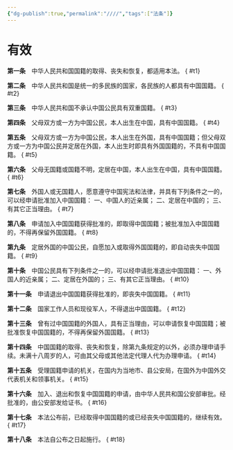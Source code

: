 ```yaml
---
{"dg-publish":true,"permalink":"////","tags":["法条"]}
---
```


# 有效

**第一条**　中华人民共和国国籍的取得、丧失和恢复，都适用本法。
{ #t1}


**第二条**　中华人民共和国是统一的多民族的国家，各民族的人都具有中国国籍。
{ #t2}


**第三条**　中华人民共和国不承认中国公民具有双重国籍。
{ #t3}


**第四条**　父母双方或一方为中国公民，本人出生在中国，具有中国国籍。
{ #t4}


**第五条**　父母双方或一方为中国公民，本人出生在外国，具有中国国籍；但父母双方或一方为中国公民并定居在外国，本人出生时即具有外国国籍的，不具有中国国籍。
{ #t5}


**第六条**　父母无国籍或国籍不明，定居在中国，本人出生在中国，具有中国国籍。
{ #t6}


**第七条**　外国人或无国籍人，愿意遵守中国宪法和法律，并具有下列条件之一的，可以经申请批准加入中国国籍：
一、中国人的近亲属；
二、定居在中国的；
三、有其它正当理由。
{ #t7}



**第八条**　申请加入中国国籍获得批准的，即取得中国国籍；被批准加入中国国籍的，不得再保留外国国籍。
{ #t8}


**第九条**　定居外国的中国公民，自愿加入或取得外国国籍的，即自动丧失中国国籍。
{ #t9}


**第十条**　中国公民具有下列条件之一的，可以经申请批准退出中国国籍：
一、外国人的近亲属；
二、定居在外国的；
三、有其它正当理由。
{ #t10}



**第十一条**　申请退出中国国籍获得批准的，即丧失中国国籍。
{ #t11}


**第十二条**　国家工作人员和现役军人，不得退出中国国籍。
{ #t12}


**第十三条**　曾有过中国国籍的外国人，具有正当理由，可以申请恢复中国国籍；被批准恢复中国国籍的，不得再保留外国国籍。
{ #t13}


**第十四条**　中国国籍的取得、丧失和恢复，除第九条规定的以外，必须办理申请手续。未满十八周岁的人，可由其父母或其他法定代理人代为办理申请。
{ #t14}


**第十五条**　受理国籍申请的机关，在国内为当地市、县公安局，在国外为中国外交代表机关和领事机关。
{ #t15}


**第十六条**　加入、退出和恢复中国国籍的申请，由中华人民共和国公安部审批。经批准的，由公安部发给证书。
{ #t16}


**第十七条**　本法公布前，已经取得中国国籍的或已经丧失中国国籍的，继续有效。
{ #t17}


**第十八条**　本法自公布之日起施行。
{ #t18}
